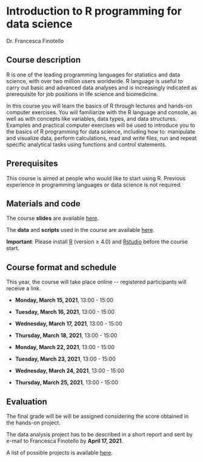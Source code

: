 # Introduction to R programming for data science

Dr. Francesca Finotello

## Course description

R is one of the leading programming languages for statistics and data science, with over two million users worldwide. R language is useful to carry out basic and advanced data analyses and is increasingly indicated as prerequisite for job positions in life science and biomedicine.

In this course you will learn the basics of R through lectures and hands-on computer exercises. You will familiarize with the R language and console, as well as with concepts like variables, data types, and data structures. Examples and practical computer exercises will be used to introduce you to the basics of R programming for data science, including how to: manipulate and visualize data, perform calculations, read and write files, run and repeat specific analytical tasks using functions and control statements. 

## Prerequisites

This course is aimed at people who would like to start using R. Previous experience in programming languages or data science is not required.

## Materials and code

The course **slides** are available [here](https://github.com/FFinotello/Rcourse/tree/master/Slides).

The **data** and **scripts** used in the course are available [here](https://github.com/FFinotello/Rcourse/tree/master/Data).

**Important**: Please install [R](https://www.r-project.org/) (version ≥ 4.0) and [Rstudio](https://www.rstudio.com/) before the course start.


## Course format and schedule

This year, the course will take place online -- registered participants will receive a link.

* **Monday, March 15, 2021**, 13:00 - 15:00
* **Tuesday, March 16, 2021**, 13:00 - 15:00
* **Wednesday, March 17, 2021**, 13:00 - 15:00
* **Thursday, March 18, 2021**, 13:00 - 15:00

* **Monday, March 22, 2021**, 13:00 - 15:00
* **Tuesday, March 23, 2021**, 13:00 - 15:00
* **Wednesday, March 24, 2021**, 13:00 - 15:00
* **Thursday, March 25, 2021**, 13:00 - 15:00


## Evaluation

The final grade will be will be assigned considering the score obtained in the hands-on project.

The data analysis project has to be described in a short report and sent by e-mail to Francesca Finotello by **April 17, 2021**. 

A list of possible projects is available [here](https://github.com/FFinotello/Rcourse/tree/master/Projects).






